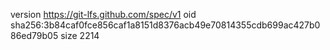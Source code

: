 version https://git-lfs.github.com/spec/v1
oid sha256:3b84caf0fce856caf1a8151d8376acb49e70814355cdb699ac427b086ed79b05
size 2214
